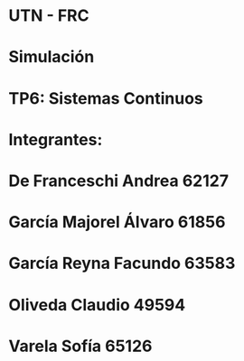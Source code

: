# UTN - FRC
#
# Simulación
#
# TP6: Sistemas Continuos
#
#
# Integrantes:
#
# De Franceschi Andrea 62127
# García Majorel Álvaro 61856
# García Reyna Facundo 63583
# Oliveda Claudio 49594
# Varela Sofía 65126